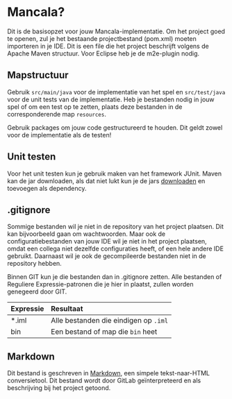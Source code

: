 Mancala?
=======

Dit is de basisopzet voor jouw Mancala-implementatie. Om het project goed te openen, zul je het bestaande projectbestand (pom.xml) moeten importeren in je IDE. Dit is een file die het project beschrijft volgens de Apache Maven structuur. Voor Eclipse heb je de m2e-plugin nodig.

Mapstructuur
------------

Gebruik `src/main/java` voor de implementatie van het spel en `src/test/java` voor de unit tests van de implementatie. Heb je bestanden nodig in jouw spel of om een test op te zetten, plaats deze bestanden in de corresponderende map `resources`.

Gebruik packages om jouw code gestructureerd te houden. Dit geldt zowel voor de implementatie als de testen!

Unit testen
-----------

Voor het unit testen kun je gebruik maken van het framework JUnit. Maven kan de jar downloaden, als dat niet lukt kun je de jars [downloaden](https://github.com/junit-team/junit/wiki/Download-and-Install) en toevoegen als dependency.


.gitignore
----------

Sommige bestanden wil je niet in de repository van het project plaatsen. Dit kan bijvoorbeeld gaan om wachtwoorden. Maar ook de configuratiebestanden van jouw IDE wil je niet in het project plaatsen, omdat een collega niet dezelfde configuraties heeft, of een hele andere IDE gebruikt. Daarnaast wil je ook de gecompileerde bestanden niet in de repository hebben.

Binnen GIT kun je die bestanden dan in .gitignore zetten. Alle bestanden of Reguliere Expressie-patronen die je hier in plaatst, zullen worden genegeerd door GIT.

|Expressie|Resultaat|
|:--|:--|
|*.iml|Alle bestanden die eindigen op `.iml`|
|bin|Een bestand of map die `bin` heet|

Markdown
--------

Dit bestand is geschreven in [Markdown](http://daringfireball.net/projects/markdown/), een simpele tekst-naar-HTML conversietool. Dit bestand wordt door GitLab geïnterpreteerd en als beschrijving bij het project getoond.